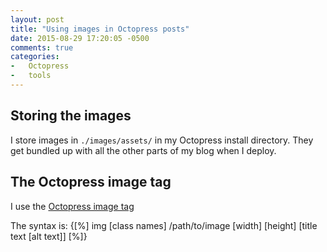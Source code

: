 ```yaml
---
layout: post
title: "Using images in Octopress posts"
date: 2015-08-29 17:20:05 -0500
comments: true
categories:
-   Octopress
-   tools
---
```

## Storing the images
I store images in `./images/assets/` in my Octopress install directory.  They get bundled up with all the other parts of my blog when I deploy.

## The Octopress image tag

I use the [Octopress image tag](http://octopress.org/docs/plugins/image-tag/)

The syntax is:
    {[%] img [class names] /path/to/image [width] [height] [title text [alt text]] [%]}
